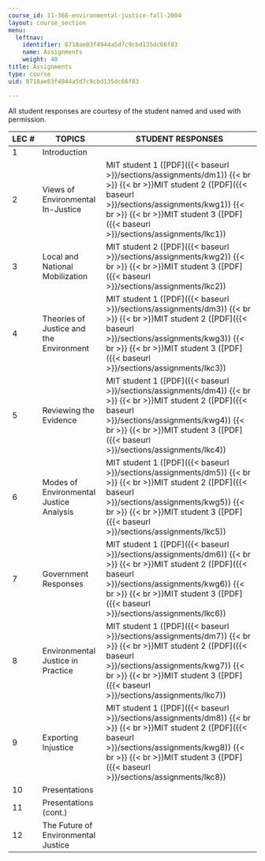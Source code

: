 ```yaml
---
course_id: 11-368-environmental-justice-fall-2004
layout: course_section
menu:
  leftnav:
    identifier: 8718ae83f4944a5d7c9cbd135dc66f83
    name: Assignments
    weight: 40
title: Assignments
type: course
uid: 8718ae83f4944a5d7c9cbd135dc66f83

---
```


All student responses are courtesy of the student named and used with permission.

| LEC # | TOPICS | STUDENT RESPONSES |
| --- | --- | --- |
| 1 | Introduction | &nbsp; |
| 2 | Views of Environmental In-Justice | MIT student 1 ([PDF]({{< baseurl >}}/sections/assignments/dm1))  {{< br >}}  {{< br >}}MIT student 2 ([PDF]({{< baseurl >}}/sections/assignments/kwg1))  {{< br >}}  {{< br >}}MIT student 3 ([PDF]({{< baseurl >}}/sections/assignments/lkc1)) |
| 3 | Local and National Mobilization | MIT student 2 ([PDF]({{< baseurl >}}/sections/assignments/kwg2))  {{< br >}}  {{< br >}}MIT student 3 ([PDF]({{< baseurl >}}/sections/assignments/lkc2)) |
| 4 | Theories of Justice and the Environment | MIT student 1 ([PDF]({{< baseurl >}}/sections/assignments/dm3))  {{< br >}}  {{< br >}}MIT student 2 ([PDF]({{< baseurl >}}/sections/assignments/kwg3))  {{< br >}}  {{< br >}}MIT student 3 ([PDF]({{< baseurl >}}/sections/assignments/lkc3)) |
| 5 | Reviewing the Evidence | MIT student 1 ([PDF]({{< baseurl >}}/sections/assignments/dm4))  {{< br >}}  {{< br >}}MIT student 2 ([PDF]({{< baseurl >}}/sections/assignments/kwg4))  {{< br >}}  {{< br >}}MIT student 3 ([PDF]({{< baseurl >}}/sections/assignments/lkc4)) |
| 6 | Modes of Environmental Justice Analysis | MIT student 1 ([PDF]({{< baseurl >}}/sections/assignments/dm5))  {{< br >}}  {{< br >}}MIT student 2 ([PDF]({{< baseurl >}}/sections/assignments/kwg5))  {{< br >}}  {{< br >}}MIT student 3 ([PDF]({{< baseurl >}}/sections/assignments/lkc5)) |
| 7 | Government Responses | MIT student 1 ([PDF]({{< baseurl >}}/sections/assignments/dm6))  {{< br >}}  {{< br >}}MIT student 2 ([PDF]({{< baseurl >}}/sections/assignments/kwg6))  {{< br >}}  {{< br >}}MIT student 3 ([PDF]({{< baseurl >}}/sections/assignments/lkc6)) |
| 8 | Environmental Justice in Practice | MIT student 1 ([PDF]({{< baseurl >}}/sections/assignments/dm7))  {{< br >}}  {{< br >}}MIT student 2 ([PDF]({{< baseurl >}}/sections/assignments/kwg7))  {{< br >}}  {{< br >}}MIT student 3 ([PDF]({{< baseurl >}}/sections/assignments/lkc7)) |
| 9 | Exporting Injustice | MIT student 1 ([PDF]({{< baseurl >}}/sections/assignments/dm8))  {{< br >}}  {{< br >}}MIT student 2 ([PDF]({{< baseurl >}}/sections/assignments/kwg8))  {{< br >}}  {{< br >}}MIT student 3 ([PDF]({{< baseurl >}}/sections/assignments/lkc8)) |
| 10 | Presentations | &nbsp; |
| 11 | Presentations (cont.) | &nbsp; |
| 12 | The Future of Environmental Justice |